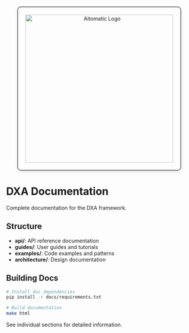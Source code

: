 <!-- markdownlint-disable MD041 -->
<!-- markdownlint-disable MD033 -->
<p align="center">
  <img src="https://cdn.prod.website-files.com/62a10970901ba826988ed5aa/62d942adcae82825089dabdb_aitomatic-logo-black.png" alt="Aitomatic Logo" width="400" style="border: 2px solid #666; border-radius: 10px; padding: 20px; box-shadow: 0 4px 8px rgba(0,0,0,0.1);"/>
</p>

# DXA Documentation

Complete documentation for the DXA framework.

## Structure

- **api/**: API reference documentation
- **guides/**: User guides and tutorials
- **examples/**: Code examples and patterns
- **architecture/**: Design documentation

## Building Docs

```bash
# Install doc dependencies
pip install -r docs/requirements.txt

# Build documentation
make html
```

See individual sections for detailed information. 
